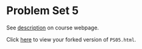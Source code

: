 # Problem Set 5

See [description](https://rudeboybert.github.io/STAT495/#problem_set_5) on course webpage.

Click [here](http://rpubs.com/kk15/317296) to view your forked version of `PS05.html`.
